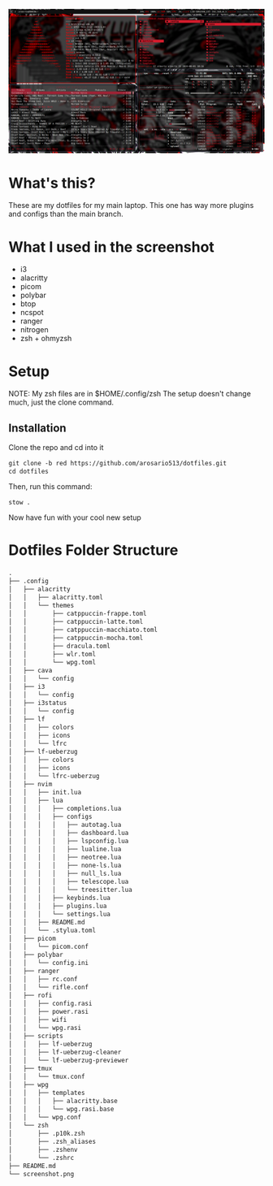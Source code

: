 ![screenshot](./screenshot.png)

# What's this?
These are my dotfiles for my main laptop. This one has way more plugins and configs than the main branch.
# What I used in the screenshot
- i3
- alacritty
- picom
- polybar
- btop
- ncspot
- ranger
- nitrogen
- zsh + ohmyzsh
# Setup
NOTE: My zsh files are in $HOME/.config/zsh
The setup doesn't change much, just the clone command.
## Installation
Clone the repo and cd into it
```
git clone -b red https://github.com/arosario513/dotfiles.git
cd dotfiles
```
Then, run this command:
```
stow .
```
Now have fun with your cool new setup
# Dotfiles Folder Structure
```
.
├── .config
│   ├── alacritty
│   │   ├── alacritty.toml
│   │   └── themes
│   │       ├── catppuccin-frappe.toml
│   │       ├── catppuccin-latte.toml
│   │       ├── catppuccin-macchiato.toml
│   │       ├── catppuccin-mocha.toml
│   │       ├── dracula.toml
│   │       ├── wlr.toml
│   │       └── wpg.toml
│   ├── cava
│   │   └── config
│   ├── i3
│   │   └── config
│   ├── i3status
│   │   └── config
│   ├── lf
│   │   ├── colors
│   │   ├── icons
│   │   └── lfrc
│   ├── lf-ueberzug
│   │   ├── colors
│   │   ├── icons
│   │   └── lfrc-ueberzug
│   ├── nvim
│   │   ├── init.lua
│   │   ├── lua
│   │   │   ├── completions.lua
│   │   │   ├── configs
│   │   │   │   ├── autotag.lua
│   │   │   │   ├── dashboard.lua
│   │   │   │   ├── lspconfig.lua
│   │   │   │   ├── lualine.lua
│   │   │   │   ├── neotree.lua
│   │   │   │   ├── none-ls.lua
│   │   │   │   ├── null_ls.lua
│   │   │   │   ├── telescope.lua
│   │   │   │   └── treesitter.lua
│   │   │   ├── keybinds.lua
│   │   │   ├── plugins.lua
│   │   │   └── settings.lua
│   │   ├── README.md
│   │   └── .stylua.toml
│   ├── picom
│   │   └── picom.conf
│   ├── polybar
│   │   └── config.ini
│   ├── ranger
│   │   ├── rc.conf
│   │   └── rifle.conf
│   ├── rofi
│   │   ├── config.rasi
│   │   ├── power.rasi
│   │   ├── wifi
│   │   └── wpg.rasi
│   ├── scripts
│   │   ├── lf-ueberzug
│   │   ├── lf-ueberzug-cleaner
│   │   └── lf-ueberzug-previewer
│   ├── tmux
│   │   └── tmux.conf
│   ├── wpg
│   │   ├── templates
│   │   │   ├── alacritty.base
│   │   │   └── wpg.rasi.base
│   │   └── wpg.conf
│   └── zsh
│       ├── .p10k.zsh
│       ├── .zsh_aliases
│       ├── .zshenv
│       └── .zshrc
├── README.md
└── screenshot.png
```
